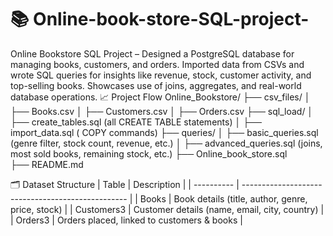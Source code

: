# 📚 Online-book-store-SQL-project-
Online Bookstore SQL Project – Designed a PostgreSQL database for managing books, customers, and orders. Imported data from CSVs and wrote SQL queries for insights like revenue, stock, customer activity, and top-selling books. Showcases use of joins, aggregates, and real-world database operations.
📈 Project Flow
Online_Bookstore/
├── csv_files/
│   ├── Books.csv
│   ├── Customers.csv
│   ├── Orders.csv
├── sql_load/
│   ├── create_tables.sql   (all CREATE TABLE statements)
│   ├── import_data.sql     ( COPY commands)
├── queries/
│   ├── basic_queries.sql   (genre filter, stock count, revenue, etc.)
│   ├── advanced_queries.sql (joins, most sold books, remaining stock, etc.)
├── Online_book_store.sql   
├── README.md               


🗂️ Dataset Structure
| Table      | Description                                       |
| ---------- | ------------------------------------------------- |
| Books      | Book details (title, author, genre, price, stock) |
| Customers3 | Customer details (name, email, city, country)     |
| Orders3    | Orders placed, linked to customers & books        |



